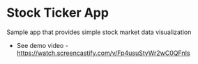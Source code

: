 # Stock Ticker App

Sample app that provides simple stock market data visualization

- See demo video - https://watch.screencastify.com/v/Fp4usuStyWr2wC0QFnIs
